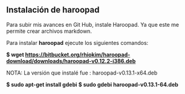## Instalación de haroopad

Para subir mis avances en Git Hub, instale Haroopad. Ya que este me permite crear archivos markdown.

Para instalar **haroopad** ejecute los siguientes comandos:

**$ wget https://bitbucket.org/rhiokim/haroopad-download/downloads/haroopad-v0.12.2-i386.deb**

NOTA: La versión que instalé fue : haroopad-v0.13.1-x64.deb

**$ sudo apt-get install gdebi**
**$ sudo gdebi haroopad-v0.13.1-64.deb**



